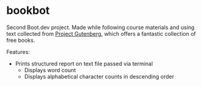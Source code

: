# bookbot
Second Boot.dev project.
Made while following course materials and using text collected from [Project Gutenberg](https://www.gutenberg.org), which offers a fantastic collection of free books.

Features:
* Prints structured report on text file passed via terminal
  * Displays word count
  * Displays alphabetical character counts in descending order
